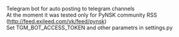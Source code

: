 Telegram bot for auto posting to telegram channels  
At the moment it was tested only for PyNSK community RSS (http://feed.exileed.com/vk/feed/pynsk)  
Set TGM_BOT_ACCESS_TOKEN and other parametrs in settings.py  
